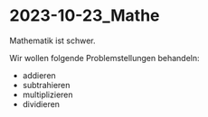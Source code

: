 # 2023-10-23_Mathe
Mathematik ist schwer.

Wir wollen folgende Problemstellungen behandeln:

* addieren
* subtrahieren
* multiplizieren
* dividieren
